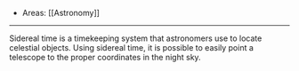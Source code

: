 
- Areas: [[Astronomy]]

---

Sidereal time is a timekeeping system that astronomers use to locate celestial objects. Using sidereal time, it is possible to easily point a telescope to the proper coordinates in the night sky.
